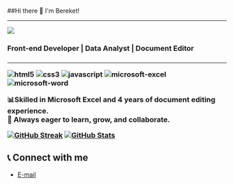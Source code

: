 ##Hi there 👋 I'm Bereket!

---
 ![](https://komarev.com/ghpvc/?username=codebei&color=FF7F7F)

<h3> Front-end Developer | Data Analyst | Document Editor <h3>
  
  ----

  <p>
  <img alt="html5" src="https://img.shields.io/badge/-HTML5-E34F26?style=flat-square&logo=html5&logoColor=white" />
  <img alt="css3" src="https://img.shields.io/badge/-CSS3-1572B6?style=flat-square&logo=css3&logoColor=white" />
  <img alt="javascript" src="https://img.shields.io/badge/-JavaScript-F7DF1C?style=flat-square&logo=javascript&logoColor=black" />
  <img alt="microsoft-excel" src="https://img.shields.io/badge/-Microsoft_Excel-217346?style=flat-square&logo=microsoft-excel&logoColor=white" />
  <img alt="microsoft-word" src="https://img.shields.io/badge/-Microsoft_Word-2B579A?style=flat-square&logo=microsoft-word&logoColor=white" />
</p>

📊Skilled in Microsoft Excel and 4 years of document editing experience.  
🚀 Always eager to learn, grow, and collaborate.


[![GitHub Streak](https://github-readme-streak-stats.herokuapp.com?user=codebei&theme=dark&ring=fb4362&file=fb4362&currStreakNum=fb4362&currStreakLabel=fb4362&hide_border=true)](https://git.io/streak-stats) 
[![GitHub Stats](https://github-readme-stats.vercel.app/api?username=codebei&show_icons=true&theme=radical)](https://github.com/codebei/github-readme-stats)


## 📞 Connect with me

- <a href="mailto:bereketasfaw16@gmail.com">E-mail</a>




